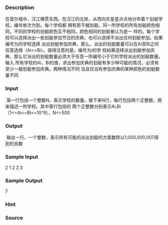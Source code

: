 
### Description
在首尔城中，汉江横贯东西。在汉江的北岸，从西向东星星点点地分布着个划艇学校，编号依次为到。每个学校都
拥有若干艘划艇。同一所学校的所有划艇颜色相同，不同的学校的划艇颜色互不相同。颜色相同的划艇被认为是一
样的。每个学校可以选择派出一些划艇参加节日的庆典，也可以选择不派出任何划艇参加。如果编号为的学校选择
派出划艇参加庆典，那么，派出的划艇数量可以在Ai至Bi之间任意选择（Ai<=Bi）。值得注意的是，编号为i的学
校如果选择派出划艇参加庆典，那么它派出的划艇数量必须大于任意一所编号小于它的学校派出的划艇数量。输入
所有学校的Ai、Bi的值，求出参加庆典的划艇有多少种可能的情况，必须有至少一艘划艇参加庆典。两种情况不同
当且仅当有参加庆典的某种颜色的划艇数量不同

### Input
 第一行包括一个整数N，表示学校的数量。接下来N行，每行包括两个正整数，用来描述一所学校。其中第行包括的
两个正整数分别表示Ai,Bi（1<=Ai<=Bi<=10^9），N<=500
### Output
 输出一行，一个整数，表示所有可能的派出划艇的方案数除以1,000,000,007得到的余数
### Sample Input
2
1 2
2 3
### Sample Output
7
### Hint

### Source
